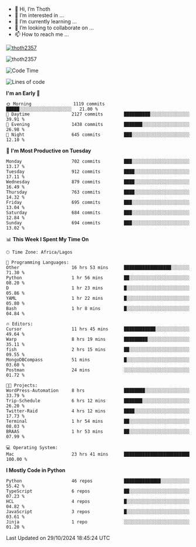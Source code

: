 <!---
thoth2357/thoth2357 is a ✨ special ✨ repository because its `README.md` (this file) appears on your GitHub profile.
You can click the Preview link to take a look at your changes.
--->

- 👋 Hi, I’m Thoth
- 👀 I’m interested in ...
- 🌱 I’m currently learning ...
- 💞️ I’m looking to collaborate on ...
- 📫 How to reach me ...


<p align="left"> <a href="https://github.com/ryo-ma/github-profile-trophy"><img src="https://github-profile-trophy.vercel.app/?username=thoth2357&theme=gruvbox&no-bg=true&no-frame=false&title=MultiLanguage,Commits,Repositories,Stars,Followers,PullRequest,Reviews,Issues" alt="thoth2357" /></a> </p>

<p align="left"> <img src="https://komarev.com/ghpvc/?username=thoth2357&label=Profile%20views&color=0e75b6&style=flat" alt="thoth2357" /> </p>

<!--START_SECTION:waka-->
![Code Time](http://img.shields.io/badge/Code%20Time-3%2C362%20hrs-blue)

![Lines of code](https://img.shields.io/badge/From%20Hello%20World%20I%27ve%20Written-30.4%20million%20lines%20of%20code-blue)

**I'm an Early 🐤** 

```text
🌞 Morning                1119 commits        █████░░░░░░░░░░░░░░░░░░░░   21.00 % 
🌆 Daytime                2127 commits        ██████████░░░░░░░░░░░░░░░   39.91 % 
🌃 Evening                1438 commits        ███████░░░░░░░░░░░░░░░░░░   26.98 % 
🌙 Night                  645 commits         ███░░░░░░░░░░░░░░░░░░░░░░   12.10 % 
```
📅 **I'm Most Productive on Tuesday** 

```text
Monday                   702 commits         ███░░░░░░░░░░░░░░░░░░░░░░   13.17 % 
Tuesday                  912 commits         ████░░░░░░░░░░░░░░░░░░░░░   17.11 % 
Wednesday                879 commits         ████░░░░░░░░░░░░░░░░░░░░░   16.49 % 
Thursday                 763 commits         ████░░░░░░░░░░░░░░░░░░░░░   14.32 % 
Friday                   695 commits         ███░░░░░░░░░░░░░░░░░░░░░░   13.04 % 
Saturday                 684 commits         ███░░░░░░░░░░░░░░░░░░░░░░   12.84 % 
Sunday                   694 commits         ███░░░░░░░░░░░░░░░░░░░░░░   13.02 % 
```


📊 **This Week I Spent My Time On** 

```text
🕑︎ Time Zone: Africa/Lagos

💬 Programming Languages: 
Other                    16 hrs 53 mins      ██████████████████░░░░░░░   71.30 % 
Python                   1 hr 56 mins        ██░░░░░░░░░░░░░░░░░░░░░░░   08.20 % 
D                        1 hr 23 mins        █░░░░░░░░░░░░░░░░░░░░░░░░   05.86 % 
YAML                     1 hr 22 mins        █░░░░░░░░░░░░░░░░░░░░░░░░   05.80 % 
Bash                     1 hr 8 mins         █░░░░░░░░░░░░░░░░░░░░░░░░   04.84 % 

🔥 Editors: 
Cursor                   11 hrs 45 mins      ████████████░░░░░░░░░░░░░   49.64 % 
Warp                     8 hrs 19 mins       █████████░░░░░░░░░░░░░░░░   35.11 % 
fish                     2 hrs 15 mins       ██░░░░░░░░░░░░░░░░░░░░░░░   09.55 % 
MongoDBCompass           51 mins             █░░░░░░░░░░░░░░░░░░░░░░░░   03.60 % 
Postman                  24 mins             ░░░░░░░░░░░░░░░░░░░░░░░░░   01.72 % 

🐱‍💻 Projects: 
WordPress-Automation     8 hrs               ████████░░░░░░░░░░░░░░░░░   33.79 % 
Trip-Schedule            6 hrs 12 mins       ███████░░░░░░░░░░░░░░░░░░   26.20 % 
Twitter-Raid             4 hrs 12 mins       ████░░░░░░░░░░░░░░░░░░░░░   17.73 % 
Terminal                 1 hr 54 mins        ██░░░░░░░░░░░░░░░░░░░░░░░   08.03 % 
BRAAS                    1 hr 53 mins        ██░░░░░░░░░░░░░░░░░░░░░░░   07.99 % 

💻 Operating System: 
Mac                      23 hrs 41 mins      █████████████████████████   100.00 % 
```

**I Mostly Code in Python** 

```text
Python                   46 repos            ██████████████░░░░░░░░░░░   55.42 % 
TypeScript               6 repos             ██░░░░░░░░░░░░░░░░░░░░░░░   07.23 % 
HCL                      4 repos             █░░░░░░░░░░░░░░░░░░░░░░░░   04.82 % 
JavaScript               3 repos             █░░░░░░░░░░░░░░░░░░░░░░░░   03.61 % 
Jinja                    1 repo              ░░░░░░░░░░░░░░░░░░░░░░░░░   01.20 % 
```




 Last Updated on 29/10/2024 18:45:24 UTC
<!--END_SECTION:waka-->
<!--![](http://github-profile-summary-cards.vercel.app/api/cards/profile-details?username=thoth2357&theme=2077)

![](http://github-profile-summary-cards.vercel.app/api/cards/stats?username=thoth2357&theme=2077)![](http://github-profile-summary-cards.vercel.app/api/cards/productive-time?username=thoth2357&theme=2077&utcOffset=8) -->
